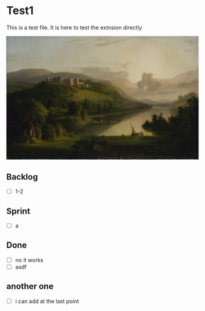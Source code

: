 # Test1

This is a test file. It is here to test the extnsion directly

![](./test-image.jpg)

## Backlog

- [ ] 1-2

## Sprint

- [ ] a

## Done

- [ ] no it works
- [ ] asdf

## another one

- [ ] i can add at the last point
